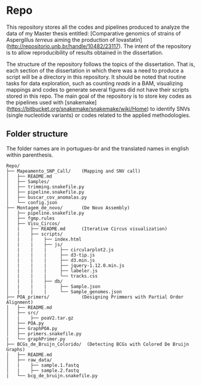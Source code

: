 # Repo

This repository stores all the codes and pipelines produced to analyze the data of my Master thesis entitled: [Comparative genomics of strains of Aspergillus _terreus_ aiming the production of lovastatin] (http://repositorio.unb.br/handle/10482/23117). The intent of the repository is to allow reproducibility of results obtained in the dissertation.

The structure of the repository follows the topics of the dissertation. That is, each section of the dissertation in which there was a need to produce a script will be a directory in this repository. It should be noted that routine tasks for data exploration, such as counting _reads_ in a BAM, visualizing mappings and codes to generate several figures did not have their scripts stored in this repo. The main goal of the repository is to store key codes as the pipelines used with [snakemake] (https://bitbucket.org/snakemake/snakemake/wiki/Home) to identify SNVs (single nucleotide variants) or codes related to the applied methodologies.

## Folder structure

The folder names are in portugues-br and the translated names in english within parenthesis.

```
Repo/
├── Mapeamento_SNP_Call/    (Mapping and SNV call)
│   ├── README.md
│   ├── Samples/
│   ├── trimming.snakefile.py
│   ├── pipeline.snakefile.py
│   ├── buscar_cov_anomalas.py
│   └── config.json
├── Montagem_de_novo/       (De Novo Assembly)
│   ├── pipeline.snakefile.py
│   ├── fgmp.rules
│   ├── Visu_Circos/
│   |    ├── README.md      (Iterative Circus visualization)
│   |    ├── scripts/
│   |    |    ├── index.html
│   |    |    ├── js/
│   |    |    |     ├── circularplot2.js
│   |    |    |     ├── d3-tip.js
│   |    |    |     ├── d3.min.js
│   |    |    |     ├── jquery-1.12.0.min.js
│   |    |    |     ├── labeler.js
│   |    |    |     └── tracks.css
│   |    |    ├── db/
│   |    |    |     ├── Sample.json
│   |    |    |     └── Sample_genomes.json
├── POA_primers/            (Designing Primmers with Partial Order Alignment)
│   ├── README.md
│   ├── src/
│   |    ├── poaV2.tar.gz
│   ├── POA.py
│   ├── GraphPOA.py
│   ├── primers.snakefile.py
|   └── graphPrimer.py
├── BCGs_de_Bruijn_Colorido/  (Detecting BCGs with Colored De Bruijn Graphs)
│   ├── README.md
│   ├── raw_data/
│   |    ├── sample.1.fastq
│   |    ├── sample.2.fastq
|   └── bcg_de_bruijn.snakefile.py
```

